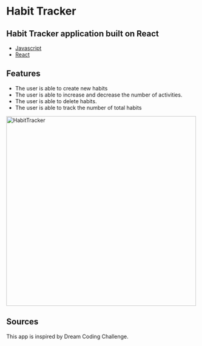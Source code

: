 # Habit Tracker

## Habit Tracker application built on React
* [Javascript](#Javascript)
* [React](#React)

## Features
* The user is able to create new habits
* The user is able to increase and decrease the number of activities.
* The user is able to delete habits.
* The user is able to track the number of total habits

<img src="./img/haitTracker.JPG" alt="HabitTracker" width="500">

## Sources
This app is inspired by Dream Coding Challenge.
